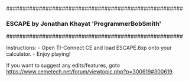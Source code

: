 ######################################################
### ESCAPE by Jonathan Khayat 'ProgrammerBobSmith' ###
######################################################

Instructions:
	- Open TI-Connect CE and load ESCAPE.8xp onto your calculator.
	- Enjoy playing!

If you want to suggest any edits/features, goto https://www.cemetech.net/forum/viewtopic.php?p=300619#300619.
